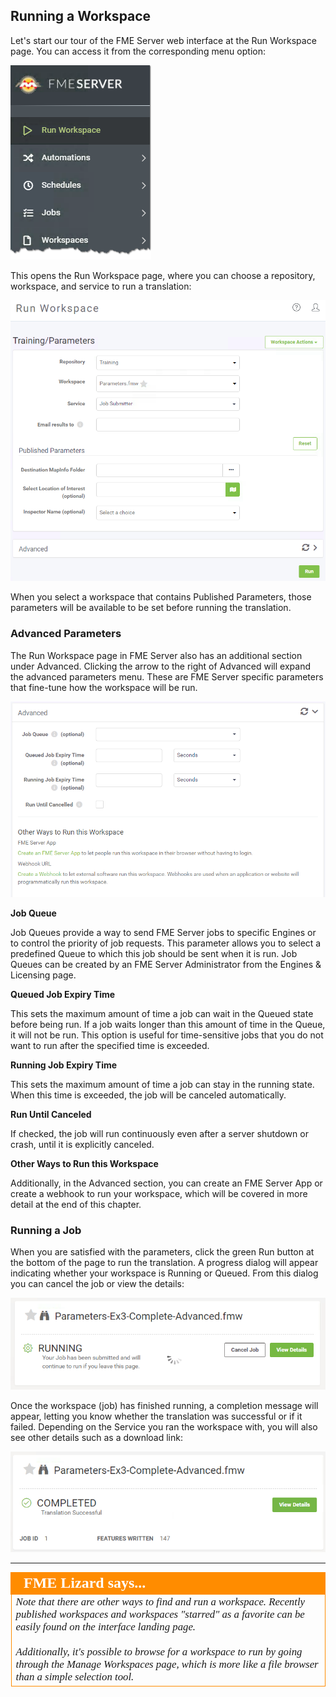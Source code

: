 ## Running a Workspace ##

Let's start our tour of the FME Server web interface at the Run Workspace page. You can access it from the corresponding menu option:

![](./Images/Img1.025.ManageWorkspaces.png)

This opens the Run Workspace page, where you can choose a repository, workspace, and service to run a translation:

![](./Images/Img1.026.RunWorkspace.png)

When you select a workspace that contains Published Parameters, those parameters will be available to be set before running the translation.

### Advanced Parameters ###

The Run Workspace page in FME Server also has an additional section under Advanced. Clicking the arrow to the right of Advanced will expand the advanced parameters menu. These are FME Server specific parameters that fine-tune how the workspace will be run.

![](./Images/Img1.027.RunWorkspaceAdv.png)

**Job Queue**

Job Queues provide a way to send FME Server jobs to specific Engines or to control the priority of job requests. This parameter allows you to select a predefined Queue to which this job should be sent when it is run. Job Queues can be created by an FME Server Administrator from the Engines & Licensing page.

**Queued Job Expiry Time**

This sets the maximum amount of time a job can wait in the Queued state before being run. If a job waits longer than this amount of time in the Queue, it will not be run. This option is useful for time-sensitive jobs that you do not want to run after the specified time is exceeded.

**Running Job Expiry Time**

This sets the maximum amount of time a job can stay in the running state. When this time is exceeded, the job will be canceled automatically.

**Run Until Canceled**

If checked, the job will run continuously even after a server shutdown or crash, until it is explicitly canceled.

**Other Ways to Run this Workspace**

Additionally, in the Advanced section, you can create an FME Server App or create a webhook to run your workspace, which will be covered in more detail at the end of this chapter.

### Running a Job ###

When you are satisfied with the parameters, click the green Run button at the bottom of the page to run the translation. A progress dialog will appear indicating whether your workspace is Running or Queued. From this dialog you can cancel the job or view the details:

![](./Images/Img1.028.RunWorkspaceRunning.png?)

Once the workspace (job) has finished running, a completion message will appear, letting you know whether the translation was successful or if it failed. Depending on the Service you ran the workspace with, you will also see other details such as a download link:

![](./Images/Img1.029.RunWorkspaceComplete.png)

---

<!--Person X Says Section-->

<table style="border-spacing: 0px">
<tr>
<td style="vertical-align:middle;background-color:darkorange;border: 2px solid darkorange">
<i class="fa fa-quote-left fa-lg fa-pull-left fa-fw" style="color:white;padding-right: 12px;vertical-align:text-top"></i>
<span style="color:white;font-size:x-large;font-weight: bold;font-family:serif">FME Lizard says...</span>
</td>
</tr>

<tr>
<td style="border: 1px solid darkorange">
<span style="font-family:serif; font-style:italic; font-size:larger">
Note that there are other ways to find and run a workspace. Recently published workspaces and workspaces "starred" as a favorite can be easily found on the interface landing page.
<br><br>Additionally, it's possible to browse for a workspace to run by going through the Manage Workspaces page, which is more like a file browser than a simple selection tool.
</span>
</td>
</tr>
</table>
